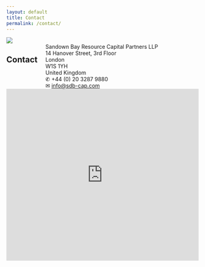 ```yaml
---
layout: default
title: Contact
permalink: /contact/
---
```


<img src="{{ site.baseurl }}/images/mine_4.jpg" class="u-max-full-width"/>

<div class="row">
  <div class="columns five">
    <h2>Contact</h2>
    <div class="vcard">
      <div class="adr">
        <div class="fn org">Sandown Bay Resource Capital Partners LLP</div>
        <div class="street-address">14 Hanover Street, 3rd Floor</div>
        <div class="locality">London</div>
        <div class="postal-code">W1S 1YH</div>
        <div class="country">United Kingdom</div>
      </div>
      <div class="tel">&#9990; +44 (0) 20 3287 9880</div>
      <div class="email">&#9993; <a href="mailto:info@sdb-cap.com">info@sdb-cap.com</a></div>
    </div>
  </div>

  <div class="columns seven">
    <iframe width="100%" height="450" frameborder="0" style="border:0" src="https://www.google.com/maps/embed/v1/place?q=14%20Hanover%20Street%2C%20London%20W1S%201YH%2C%20United%20Kingdom&key=AIzaSyAwgvsNcWjbxaJWg_P7TeB8uxbxTaR_AB4"></iframe>
  </div>
</div>
